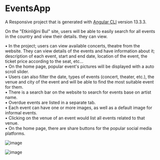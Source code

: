 # EventsApp

A Responsive project that is generated with [Angular CLI](https://github.com/angular/angular-cli) version 13.3.3.

On the "Etkinliğini Bul" site, users will be able to easily search for all events in the country and view their details.
they can view.

• In the project; users can view available concerts, theatre from the website. They can view details of the events and have information about it; description of each event, start and end date, location of the event, the ticket price according to the seat, etc...<br />
• On the home page, popular event's pictures will be displayed with a auto scroll slider.<br />
• Users can also filter the date, types of events (concert, theater, etc.), the venue and city of the event and will be able to find the most suitable event for them.<br />
• There is a search bar on the website to search for events base on artist name.<br />
• Overdue events are listed in a separate tab.<br />
• Each event can have one or more images, as well as a default image for informal events.<br />
• Clicking on the venue of an event would list all events related to that venue.<br />
• On the home page, there are share buttons for the popular social media platforms.<br />

![image](https://user-images.githubusercontent.com/41698019/175811133-74cee739-4a64-4a7e-bd93-0d2f6be62ee4.png)

![image](https://user-images.githubusercontent.com/41698019/175811150-e0c5167c-0649-40cb-9561-c6914043eaf5.png)

